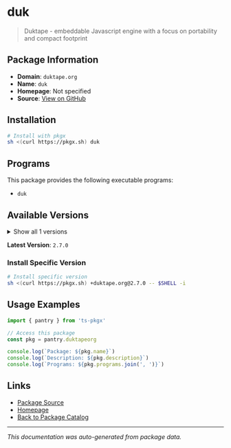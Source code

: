 # duk

> Duktape - embeddable Javascript engine with a focus on portability and compact footprint

## Package Information

- **Domain**: `duktape.org`
- **Name**: `duk`
- **Homepage**: Not specified
- **Source**: [View on GitHub](https://github.com/pkgxdev/pantry/tree/main/projects/duktape.org/package.yml)

## Installation

```bash
# Install with pkgx
sh <(curl https://pkgx.sh) duk
```

## Programs

This package provides the following executable programs:

- `duk`

## Available Versions

<details>
<summary>Show all 1 versions</summary>

- `2.7.0`

</details>

**Latest Version**: `2.7.0`

### Install Specific Version

```bash
# Install specific version
sh <(curl https://pkgx.sh) +duktape.org@2.7.0 -- $SHELL -i
```

## Usage Examples

```typescript
import { pantry } from 'ts-pkgx'

// Access this package
const pkg = pantry.duktapeorg

console.log(`Package: ${pkg.name}`)
console.log(`Description: ${pkg.description}`)
console.log(`Programs: ${pkg.programs.join(', ')}`)
```

## Links

- [Package Source](https://github.com/pkgxdev/pantry/tree/main/projects/duktape.org/package.yml)
- [Homepage](#)
- [Back to Package Catalog](../package-catalog.md)

---

*This documentation was auto-generated from package data.*
